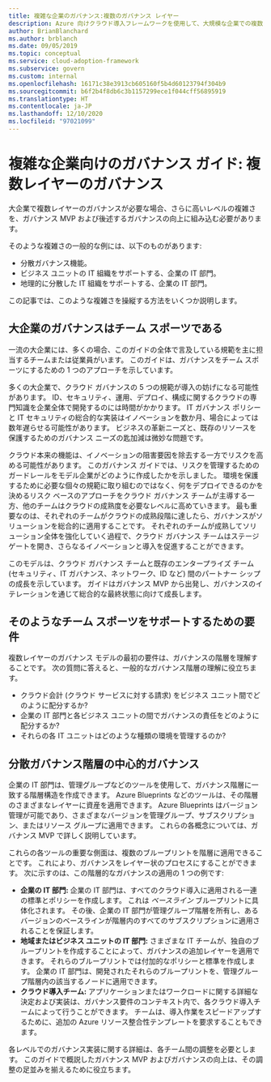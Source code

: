 ```yaml
---
title: 複雑な企業のガバナンス:複数のガバナンス レイヤー
description: Azure 向けクラウド導入フレームワークを使用して、大規模な企業での複数のガバナンス レイヤーにおける、より高レベルな複雑さについて説明します。
author: BrianBlanchard
ms.author: brblanch
ms.date: 09/05/2019
ms.topic: conceptual
ms.service: cloud-adoption-framework
ms.subservice: govern
ms.custom: internal
ms.openlocfilehash: 16171c38e3913cb605160f5b4d60123794f304b9
ms.sourcegitcommit: b6f2b4f8db6c3b1157299ece1f044cff56895919
ms.translationtype: HT
ms.contentlocale: ja-JP
ms.lasthandoff: 12/10/2020
ms.locfileid: "97021099"
---
```

# <a name="governance-guide-for-complex-enterprises-multiple-layers-of-governance"></a>複雑な企業向けのガバナンス ガイド: 複数レイヤーのガバナンス

大企業で複数レイヤーのガバナンスが必要な場合、さらに高いレベルの複雑さを、ガバナンス MVP および後述するガバナンスの向上に組み込む必要があります。

そのような複雑さの一般的な例には、以下のものがあります:

- 分散ガバナンス機能。
- ビジネス ユニットの IT 組織をサポートする、企業の IT 部門。
- 地理的に分散した IT 組織をサポートする、企業の IT 部門。

この記事では、このような複雑さを操縦する方法をいくつか説明します。

## <a name="large-enterprise-governance-is-a-team-sport"></a>大企業のガバナンスはチーム スポーツである

一流の大企業には、多くの場合、このガイドの全体で言及している規範を主に担当するチームまたは従業員がいます。 このガイドは、ガバナンスをチーム スポーツにするための 1 つのアプローチを示しています。

多くの大企業で、クラウド ガバナンスの 5 つの規範が導入の妨げになる可能性があります。 ID、セキュリティ、運用、デプロイ、構成に関するクラウドの専門知識を企業全体で開発するのには時間がかかります。 IT ガバナンス ポリシーと IT セキュリティの総合的な実装はイノベーションを数か月、場合によっては数年遅らせる可能性があります。 ビジネスの革新ニーズと、既存のリソースを保護するためのガバナンス ニーズの匙加減は微妙な問題です。

クラウド本来の機能は、イノベーションの阻害要因を除去する一方でリスクを高める可能性があります。 このガバナンス ガイドでは、リスクを管理するためのガードレールをモデル企業がどのように作成したかを示しました。 環境を保護するために必要な個々の規範に取り組むのではなく、何をデプロイできるのかを決めるリスク ベースのアプローチをクラウド ガバナンス チームが主導する一方、他のチームはクラウドの成熟度を必要なレベルに高めていきます。 最も重要なのは、それぞれのチームがクラウドの成熟段階に達したら、ガバナンスがソリューションを総合的に適用することです。 それぞれのチームが成熟してソリューション全体を強化していく過程で、クラウド ガバナンス チームはステージ ゲートを開き、さらなるイノベーションと導入を促進することができます。

このモデルは、クラウド ガバナンス チームと既存のエンタープライズ チーム (セキュリティ、IT ガバナンス、ネットワーク、ID など) 間のパートナー シップの成長を示しています。 ガイドはガバナンス MVP から出発し、ガバナンスのイテレーションを通じて総合的な最終状態に向けて成長します。

## <a name="requirements-to-supporting-such-a-team-sport"></a>そのようなチーム スポーツをサポートするための要件

複数レイヤーのガバナンス モデルの最初の要件は、ガバナンスの階層を理解することです。 次の質問に答えると、一般的なガバナンス階層の理解に役立ちます。

- クラウド会計 (クラウド サービスに対する請求) をビジネス ユニット間でどのように配分するか?
- 企業の IT 部門と各ビジネス ユニットの間でガバナンスの責任をどのように配分するか?
- それらの各 IT ユニットはどのような種類の環境を管理するのか?

## <a name="central-governance-of-a-distributed-governance-hierarchy"></a>分散ガバナンス階層の中心的ガバナンス

企業の IT 部門は、管理グループなどのツールを使用して、ガバナンス階層に一致する階層構造を作成できます。 Azure Blueprints などのツールは、その階層のさまざまなレイヤーに資産を適用できます。 Azure Blueprints はバージョン管理が可能であり、さまざまなバージョンを管理グループ、サブスクリプション、またはリソース グループに適用できます。 これらの各概念については、ガバナンス MVP で詳しく説明しています。

これらの各ツールの重要な側面は、複数のブループリントを階層に適用できることです。 これにより、ガバナンスをレイヤー状のプロセスにすることができます。 次に示すのは、この階層的なガバナンスの適用の 1 つの例です:

- **企業の IT 部門:** 企業の IT 部門は、すべてのクラウド導入に適用される一連の標準とポリシーを作成します。 これは *ベースライン* ブループリントに具体化されます。 その後、企業の IT 部門が管理グループ階層を所有し、あるバージョンのベースラインが階層内のすべてのサブスクリプションに適用されることを保証します。
- **地域またはビジネス ユニットの IT 部門:** さまざまな IT チームが、独自のブループリントを作成することによって、ガバナンスの追加レイヤーを適用できます。 それらのブループリントでは付加的なポリシーと標準を作成します。 企業の IT 部門は、開発されたそれらのブループリントを、管理グループ階層内の該当するノードに適用できます。
- **クラウド導入チーム:** アプリケーションまたはワークロードに関する詳細な決定および実装は、ガバナンス要件のコンテキスト内で、各クラウド導入チームによって行うことができます。 チームは、導入作業をスピードアップするために、追加の Azure リソース整合性テンプレートを要求することもできます。

各レベルでのガバナンス実装に関する詳細は、各チーム間の調整を必要とします。 このガイドで概説したガバナンス MVP およびガバナンスの向上は、その調整の足並みを揃えるために役立ちます。
